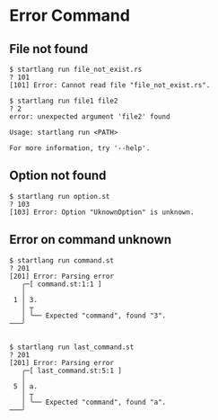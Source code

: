 # Error Command

## File not found

```
$ startlang run file_not_exist.rs
? 101
[101] Error: Cannot read file "file_not_exist.rs".

```

```
$ startlang run file1 file2
? 2
error: unexpected argument 'file2' found

Usage: startlang run <PATH>

For more information, try '--help'.

```

## Option not found

```
$ startlang run option.st
? 103
[103] Error: Option "UknownOption" is unknown.

```

## Error on command unknown
```
$ startlang run command.st
? 201
[201] Error: Parsing error
   ╭─[ command.st:1:1 ]
   │
 1 │ 3.
   │ ┬  
   │ ╰── Expected "command", found "3".
───╯


```

```
$ startlang run last_command.st
? 201
[201] Error: Parsing error
   ╭─[ last_command.st:5:1 ]
   │
 5 │ a.
   │ ┬  
   │ ╰── Expected "command", found "a".
───╯


```
